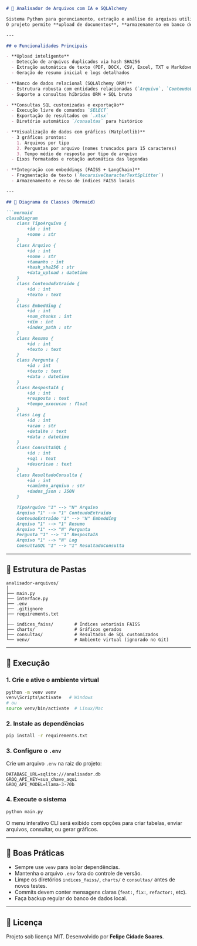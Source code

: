 

````markdown
# 🧠 Analisador de Arquivos com IA e SQLAlchemy

Sistema Python para gerenciamento, extração e análise de arquivos utilizando **SQLAlchemy**, **LangChain**, e **FAISS**.  
O projeto permite **upload de documentos**, **armazenamento em banco de dados**, **extração de texto**, **resumos automáticos**, **criação de embeddings vetoriais** e **consultas SQL com visualização gráfica**.

---

## ⚙️ Funcionalidades Principais

- **Upload inteligente**  
  - Detecção de arquivos duplicados via hash SHA256  
  - Extração automática de texto (PDF, DOCX, CSV, Excel, TXT e Markdown)  
  - Geração de resumo inicial e logs detalhados  

- **Banco de dados relacional (SQLAlchemy ORM)**  
  - Estrutura robusta com entidades relacionadas (`Arquivo`, `ConteudoExtraido`, `Embedding`, `Resumo`, `Pergunta`, `RespostaIA`, `Log`, `ConsultaSQL`, `ResultadoConsulta`)  
  - Suporte a consultas híbridas ORM + SQL bruto  

- **Consultas SQL customizadas e exportação**  
  - Execução livre de comandos `SELECT`  
  - Exportação de resultados em `.xlsx`  
  - Diretório automático `/consultas` para histórico  

- **Visualização de dados com gráficos (Matplotlib)**  
  - 3 gráficos prontos:
    1. Arquivos por tipo  
    2. Perguntas por arquivo (nomes truncados para 15 caracteres)  
    3. Tempo médio de resposta por tipo de arquivo  
  - Eixos formatados e rotação automática das legendas  

- **Integração com embeddings (FAISS + LangChain)**  
  - Fragmentação de texto (`RecursiveCharacterTextSplitter`)  
  - Armazenamento e reuso de índices FAISS locais  

---

## 🧩 Diagrama de Classes (Mermaid)

```mermaid
classDiagram
    class TipoArquivo {
        +id : int
        +nome : str
    }
    class Arquivo {
        +id : int
        +nome : str
        +tamanho : int
        +hash_sha256 : str
        +data_upload : datetime
    }
    class ConteudoExtraido {
        +id : int
        +texto : text
    }
    class Embedding {
        +id : int
        +num_chunks : int
        +dim : int
        +index_path : str
    }
    class Resumo {
        +id : int
        +texto : text
    }
    class Pergunta {
        +id : int
        +texto : text
        +data : datetime
    }
    class RespostaIA {
        +id : int
        +resposta : text
        +tempo_execucao : float
    }
    class Log {
        +id : int
        +acao : str
        +detalhe : text
        +data : datetime
    }
    class ConsultaSQL {
        +id : int
        +sql : text
        +descricao : text
    }
    class ResultadoConsulta {
        +id : int
        +caminho_arquivo : str
        +dados_json : JSON
    }

    TipoArquivo "1" --> "N" Arquivo
    Arquivo "1" --> "1" ConteudoExtraido
    ConteudoExtraido "1" --> "N" Embedding
    Arquivo "1" --> "1" Resumo
    Arquivo "1" --> "N" Pergunta
    Pergunta "1" --> "1" RespostaIA
    Arquivo "1" --> "N" Log
    ConsultaSQL "1" --> "1" ResultadoConsulta
````

---

## 🧰 Estrutura de Pastas

```
analisador-arquivos/
│
├── main.py
├── interface.py
├── .env
├── .gitignore
├── requirements.txt
│
├── indices_faiss/        # Índices vetoriais FAISS
├── charts/               # Gráficos gerados
├── consultas/            # Resultados de SQL customizados
└── venv/                 # Ambiente virtual (ignorado no Git)
```

---

## 🚀 Execução

### 1. Crie e ative o ambiente virtual

```bash
python -m venv venv
venv\Scripts\activate   # Windows
# ou
source venv/bin/activate  # Linux/Mac
```

### 2. Instale as dependências

```bash
pip install -r requirements.txt
```

### 3. Configure o `.env`

Crie um arquivo `.env` na raiz do projeto:

```
DATABASE_URL=sqlite:///analisador.db
GROQ_API_KEY=sua_chave_aqui
GROQ_API_MODEL=llama-3-70b
```

### 4. Execute o sistema

```bash
python main.py
```

O menu interativo CLI será exibido com opções para criar tabelas, enviar arquivos, consultar, ou gerar gráficos.

---

## 🧠 Boas Práticas

* Sempre use `venv` para isolar dependências.
* Mantenha o arquivo `.env` fora do controle de versão.
* Limpe os diretórios `indices_faiss/`, `charts/` e `consultas/` antes de novos testes.
* Commits devem conter mensagens claras (`feat:`, `fix:`, `refactor:`, etc).
* Faça backup regular do banco de dados local.

---

## 📜 Licença

Projeto sob licença MIT.
Desenvolvido por **Felipe Cidade Soares**.

````